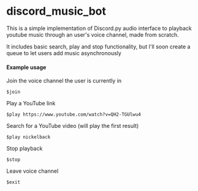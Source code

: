 # discord_music_bot

This is a simple implementation of Discord.py audio interface to playback youtube music through an user's voice channel, made from scratch.


It includes basic search, play and stop functionality, but I'll soon create a queue to let users add music asynchronously



#### Example usage

Join the voice channel the user is currently in
```
$join
```


Play a YouTube link
```
$play https://www.youtube.com/watch?v=QH2-TGUlwu4
```


Search for a YouTube video (will play the first result)
```
$play nickelback
```


Stop playback
```
$stop
```


Leave voice channel
```
$exit
```
